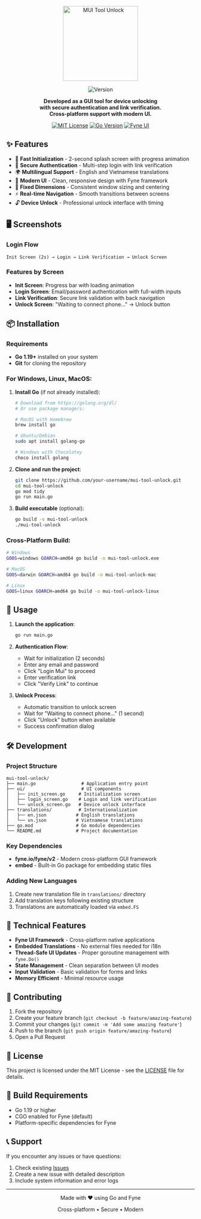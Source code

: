 <div align="center">

  <a href="https://github.com/your-username/mui-tool-unlock/releases/latest"><img src="https://img.shields.io/badge/MUI%20Tool%20Unlock-%23007ACC?style=flat&logo=go&logoColor=white" alt="MUI Tool Unlock" style="width: 200px; vertical-align: middle;" /> </a><br>

  <img src="https://img.shields.io/github/v/release/your-username/mui-tool-unlock?style=flat&label=Version&labelColor=black&color=brightgreen" alt="Version" /><br><p style="font-weight: bold;">Developed as a GUI tool for device unlocking
  <br>
  with secure authentication and link verification.
  <br>
  Cross-platform support with modern UI.</p>
 
  <a href="./LICENSE"><img src="https://img.shields.io/badge/License-MIT-blue.svg" alt="MIT License" /></a>
  <a href="https://golang.org/"><img src="https://img.shields.io/badge/Go-1.19+-00ADD8?style=flat&logo=go&logoColor=white" alt="Go Version" /></a>
  <a href="https://fyne.io/"><img src="https://img.shields.io/badge/Fyne-v2-FF6900?style=flat&logo=go&logoColor=white" alt="Fyne UI" /></a>
  
</div>

## ✨ Features

- 🚀 **Fast Initialization** - 2-second splash screen with progress animation
- 🔐 **Secure Authentication** - Multi-step login with link verification  
- 🌍 **Multilingual Support** - English and Vietnamese translations
- 🎨 **Modern UI** - Clean, responsive design with Fyne framework
- 📱 **Fixed Dimensions** - Consistent window sizing and centering
- ⚡ **Real-time Navigation** - Smooth transitions between screens
- 🔓 **Device Unlock** - Professional unlock interface with timing

## 🖥️ Screenshots

### Login Flow
```
Init Screen (2s) → Login → Link Verification → Unlock Screen
```

### Features by Screen
- **Init Screen**: Progress bar with loading animation
- **Login Screen**: Email/password authentication with full-width inputs
- **Link Verification**: Secure link validation with back navigation  
- **Unlock Screen**: "Waiting to connect phone..." → Unlock button

## 📦 Installation

### Requirements
- **Go 1.19+** installed on your system
- **Git** for cloning the repository

### For Windows, Linux, MacOS:

1. **Install Go** (if not already installed):
   ```bash
   # Download from https://golang.org/dl/
   # Or use package managers:
   
   # MacOS with Homebrew
   brew install go
   
   # Ubuntu/Debian
   sudo apt install golang-go
   
   # Windows with Chocolatey  
   choco install golang
   ```

2. **Clone and run the project**:
   ```bash
   git clone https://github.com/your-username/mui-tool-unlock.git
   cd mui-tool-unlock
   go mod tidy
   go run main.go
   ```

3. **Build executable** (optional):
   ```bash
   go build -o mui-tool-unlock
   ./mui-tool-unlock
   ```

### Cross-Platform Build:

```bash
# Windows
GOOS=windows GOARCH=amd64 go build -o mui-tool-unlock.exe

# MacOS  
GOOS=darwin GOARCH=amd64 go build -o mui-tool-unlock-mac

# Linux
GOOS=linux GOARCH=amd64 go build -o mui-tool-unlock-linux
```

## 🚀 Usage

1. **Launch the application**:
   ```bash
   go run main.go
   ```

2. **Authentication Flow**:
   - Wait for initialization (2 seconds)
   - Enter any email and password 
   - Click "Login Mui" to proceed
   - Enter verification link
   - Click "Verify Link" to continue

3. **Unlock Process**:
   - Automatic transition to unlock screen
   - Wait for "Waiting to connect phone..." (1 second)
   - Click "Unlock" button when available
   - Success confirmation dialog

## 🛠️ Development

### Project Structure
```
mui-tool-unlock/
├── main.go                 # Application entry point
├── ui/                     # UI components
│   ├── init_screen.go     # Initialization screen
│   ├── login_screen.go    # Login and link verification
│   └── unlock_screen.go   # Device unlock interface
├── translations/          # Internationalization
│   ├── en.json           # English translations
│   └── vn.json           # Vietnamese translations
├── go.mod                # Go module dependencies
└── README.md             # Project documentation
```

### Key Dependencies
- **fyne.io/fyne/v2** - Modern cross-platform GUI framework
- **embed** - Built-in Go package for embedding static files

### Adding New Languages
1. Create new translation file in `translations/` directory
2. Add translation keys following existing structure
3. Translations are automatically loaded via `embed.FS`

## 🎯 Technical Features

- **Fyne UI Framework** - Cross-platform native applications
- **Embedded Translations** - No external files needed for i18n
- **Thread-Safe UI Updates** - Proper goroutine management with `fyne.Do()`
- **State Management** - Clean separation between UI modes
- **Input Validation** - Basic validation for forms and links
- **Memory Efficient** - Minimal resource usage

## 🤝 Contributing

1. Fork the repository
2. Create your feature branch (`git checkout -b feature/amazing-feature`)
3. Commit your changes (`git commit -m 'Add some amazing feature'`)
4. Push to the branch (`git push origin feature/amazing-feature`)
5. Open a Pull Request

## 📄 License

This project is licensed under the MIT License - see the [LICENSE](LICENSE) file for details.

## 🔧 Build Requirements

- Go 1.19 or higher
- CGO enabled for Fyne (default)
- Platform-specific dependencies for Fyne

## 📞 Support

If you encounter any issues or have questions:

1. Check existing [Issues](https://github.com/your-username/mui-tool-unlock/issues)
2. Create a new issue with detailed description
3. Include system information and error logs

---

<div align="center">
  <p>Made with ❤️ using Go and Fyne</p>
  <p>Cross-platform • Secure • Modern</p>
</div>
